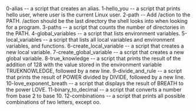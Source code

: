 0-alias -- a script that creates an alias.
1-hello_you -- a script that prints hello user, where user is the current Linux user.
2-path -- Add /action to the PATH. /action should be the last directory the shell looks into when looking for a program.
3-paths -- a script that counts the number of directories in the PATH.
4-global_variables -- a script that lists environment variables.
5-local_variables -- a script that lists all local variables and environment variables, and functions.
6-create_local_variable -- a script that creates a new local variable.
7-create_global_variable -- a script that creates a new global variable.
8-true_knowledge --  a script that prints the result of the addition of 128 with the value stored in the environment variable TRUEKNOWLEDGE, followed by a new line.
9-divide_and_rule --  a script that prints the result of POWER divided by DIVIDE, followed by a new line.
10-love_exponent_breath --  a script that displays the result of BREATH to the power LOVE.
11-binary_to_decimal --  a script that converts a number from base 2 to base 10.
12-combinations --  a script that prints all possible combinations of two letters, except oo.
